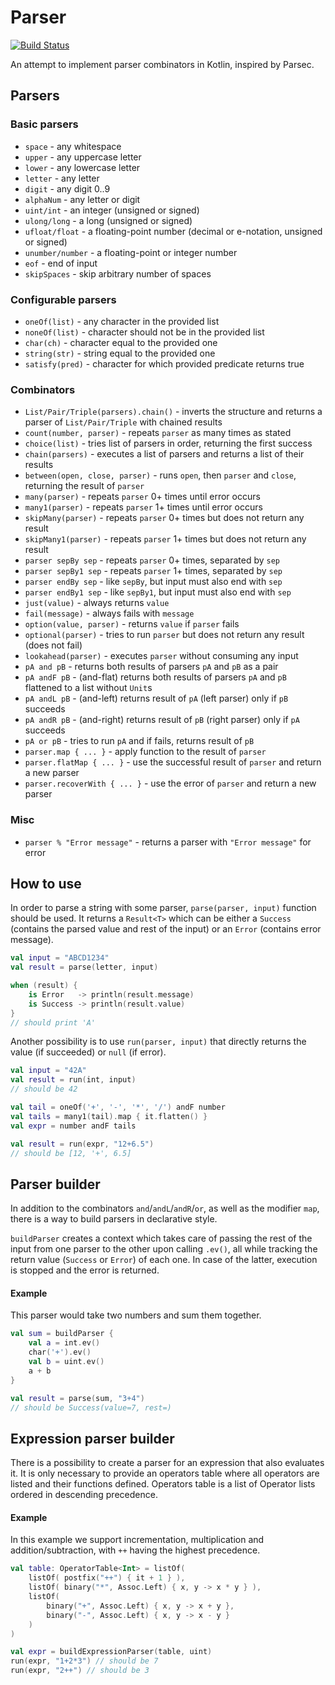 Parser
======

[![Build Status](https://travis-ci.org/fintara/parser.svg?branch=master)](https://travis-ci.org/fintara/parser)

An attempt to implement parser combinators in Kotlin, inspired by Parsec.

## Parsers

### Basic parsers
* `space` - any whitespace
* `upper` - any uppercase letter
* `lower` - any lowercase letter
* `letter` - any letter
* `digit` - any digit 0..9
* `alphaNum` - any letter or digit
* `uint/int` - an integer (unsigned or signed)
* `ulong/long` - a long (unsigned or signed)
* `ufloat/float` - a floating-point number (decimal or e-notation, unsigned or signed)
* `unumber/number` - a floating-point or integer number
* `eof` - end of input
* `skipSpaces` - skip arbitrary number of spaces

### Configurable parsers
* `oneOf(list)` - any character in the provided list
* `noneOf(list)` - character should not be in the provided list
* `char(ch)` - character equal to the provided one
* `string(str)` - string equal to the provided one
* `satisfy(pred)` - character for which provided predicate returns true

### Combinators
* `List/Pair/Triple(parsers).chain()` - inverts the structure and returns a parser of `List/Pair/Triple` with chained results 
* `count(number, parser)` - repeats `parser` as many times as stated
* `choice(list)` - tries list of parsers in order, returning the first success
* `chain(parsers)` - executes a list of parsers and returns a list of their results
* `between(open, close, parser)` - runs `open`, then `parser` and `close`, returning the result of `parser`
* `many(parser)` - repeats `parser` 0+ times until error occurs
* `many1(parser)` - repeats `parser` 1+ times until error occurs
* `skipMany(parser)` - repeats `parser` 0+ times but does not return any result
* `skipMany1(parser)` - repeats `parser` 1+ times but does not return any result
* `parser sepBy sep` - repeats `parser` 0+ times, separated by `sep`
* `parser sepBy1 sep` - repeats `parser` 1+ times, separated by `sep`
* `parser endBy sep` - like `sepBy`, but input must also end with `sep`
* `parser endBy1 sep` - like `sepBy1`, but input must also end with `sep`
* `just(value)` - always returns `value`
* `fail(message)` - always fails with `message`
* `option(value, parser)` - returns `value` if `parser` fails
* `optional(parser)` - tries to run `parser` but does not return any result (does not fail)
* `lookahead(parser)` - executes `parser` without consuming any input
* `pA and pB` - returns both results of parsers `pA` and `pB` as a pair
* `pA andF pB` - (and-flat) returns both results of parsers `pA` and `pB` flattened to a list without `Unit`s
* `pA andL pB` - (and-left) returns result of `pA` (left parser) only if `pB` succeeds
* `pA andR pB` - (and-right) returns result of `pB` (right parser) only if `pA` succeeds
* `pA or pB` - tries to run `pA` and if fails, returns result of `pB`
* `parser.map { ... }` - apply function to the result of `parser`
* `parser.flatMap { ... }` - use the successful result of `parser` and return a new parser
* `parser.recoverWith { ... }` - use the error of `parser` and return a new parser

### Misc
* `parser % "Error message"` - returns a parser with `"Error message"` for error

## How to use
In order to parse a string with some parser, `parse(parser, input)` function should be used.
It returns a `Result<T>` which can be either a `Success` (contains the parsed value and rest of the input) 
or an `Error` (contains error message).

```kotlin
val input = "ABCD1234"
val result = parse(letter, input)

when (result) {
    is Error   -> println(result.message)
    is Success -> println(result.value)
}
// should print 'A'
```

Another possibility is to use `run(parser, input)` that directly returns the value (if succeeded) or `null` (if error).

```kotlin
val input = "42A"
val result = run(int, input)
// should be 42
```

```kotlin
val tail = oneOf('+', '-', '*', '/') andF number
val tails = many1(tail).map { it.flatten() }
val expr = number andF tails

val result = run(expr, "12+6.5")
// should be [12, '+', 6.5]
```


## Parser builder
In addition to the combinators `and`/`andL`/`andR`/`or`, as well as the modifier `map`, 
there is a way to build parsers in declarative style.

`buildParser` creates a context which takes care of passing the rest of the input 
from one parser to the other upon calling `.ev()`, all while tracking the return value (`Success` or `Error`) of each one.
In case of the latter, execution is stopped and the error is returned.

#### Example
This parser would take two numbers and sum them together.
```kotlin
val sum = buildParser {
    val a = int.ev()
    char('+').ev()
    val b = uint.ev()
    a + b
}

val result = parse(sum, "3+4")
// should be Success(value=7, rest=)
```


## Expression parser builder
There is a possibility to create a parser for an expression that also evaluates it.
It is only necessary to provide an operators table where all operators are listed and their functions defined.
Operators table is a list of Operator lists ordered in descending precedence.

#### Example
In this example we support incrementation, multiplication and addition/subtraction,
with `++` having the highest precedence.
```kotlin
val table: OperatorTable<Int> = listOf(
    listOf( postfix("++") { it + 1 } ),
    listOf( binary("*", Assoc.Left) { x, y -> x * y } ),
    listOf(
        binary("+", Assoc.Left) { x, y -> x + y },
        binary("-", Assoc.Left) { x, y -> x - y }
    )
)

val expr = buildExpressionParser(table, uint)
run(expr, "1+2*3") // should be 7
run(expr, "2++") // should be 3
```

